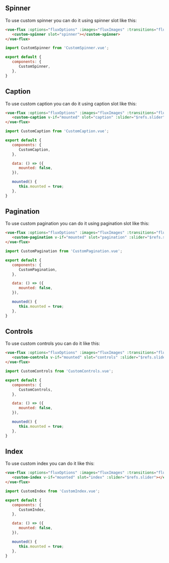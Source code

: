---
---

## Spinner

To use custom spinner you can do it using spinner slot like this:

``` html
<vue-flux :options="fluxOptions" :images="fluxImages" :transitions="fluxTransitions" ref="slider">
   <custom-spinner slot="spinner"></custom-spinner>
</vue-flux>
```

``` javascript
import CustomSpinner from 'CustomSpinner.vue';

export default {
   components: {
      CustomSpinner,
   },
}
```

## Caption

To use custom caption you can do it using caption slot like this:

``` html
<vue-flux :options="fluxOptions" :images="fluxImages" :transitions="fluxTransitions" ref="slider">
   <custom-caption v-if="mounted" slot="caption" :slider="$refs.slider"></custom-caption>
</vue-flux>
```

``` javascript
import CustomCaption from 'CustomCaption.vue';

export default {
   components: {
      CustomCaption,
   },

   data: () => ({
      mounted: false,
   }),

   mounted() {
      this.mounted = true;
   },
}
```

## Pagination

To use custom pagination you can do it using pagination slot like this:

``` html
<vue-flux :options="fluxOptions" :images="fluxImages" :transitions="fluxTransitions" ref="slider">
   <custom-pagination v-if="mounted" slot="pagination" :slider="$refs.slider"></custom-pagination>
</vue-flux>
```

``` javascript
import CustomPagination from 'CustomPagination.vue';

export default {
   components: {
      CustomPagination,
   },

   data: () => ({
      mounted: false,
   }),

   mounted() {
      this.mounted = true;
   },
}
```

## Controls

To use custom controls you can do it like this:

``` html
<vue-flux :options="fluxOptions" :images="fluxImages" :transitions="fluxTransitions" ref="slider">
   <custom-controls v-if="mounted" slot="controls" :slider="$refs.slider"></custom-controls>
</vue-flux>
```

``` javascript
import CustomControls from 'CustomControls.vue';

export default {
   components: {
      CustomControls,
   },

   data: () => ({
      mounted: false,
   }),

   mounted() {
      this.mounted = true;
   },
}
```

## Index

To use custom index you can do it like this:

``` html
<vue-flux :options="fluxOptions" :images="fluxImages" :transitions="fluxTransitions" ref="slider">
   <custom-index v-if="mounted" slot="index" :slider="$refs.slider"></custom-index>
</vue-flux>
```

``` javascript
import CustomIndex from 'CustomIndex.vue';

export default {
   components: {
      CustomIndex,
   },

   data: () => ({
      mounted: false,
   }),

   mounted() {
      this.mounted = true;
   },
}
```
